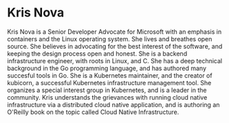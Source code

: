 # Kris Nova

Kris Nova is a Senior Developer Advocate for Microsoft with an emphasis in containers and the Linux operating system. She lives and breathes open source. She believes in advocating for the best interest of the software, and keeping the design process open and honest. She is a backend infrastructure engineer, with roots in Linux, and C. She has a deep technical background in the Go programming language, and has authored many succesful tools in Go. She is a Kubernetes maintainer, and the creator of kubicorn, a successful Kubernetes infrastructure management tool. She organizes a special interest group in Kubernetes, and is a leader in the community. Kris understands the grievances with running cloud native infrastructure via a distributed cloud native application, and is authoring an O'Reilly book on the topic called Cloud Native Infrastructure.
